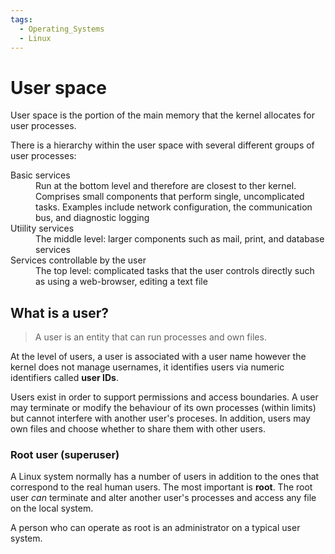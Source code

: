```yaml
---
tags:
  - Operating_Systems
  - Linux
---
```


# User space

User space is the portion of the main memory that the kernel allocates for user processes. 

There is a hierarchy within the user space with several different groups of user processes:

<dl>
<dt>Basic services</dt>
<dd>Run at the bottom level and therefore are closest to ther kernel. Comprises small components that perform single, uncomplicated tasks. Examples include network configuration, the communication bus, and diagnostic logging</dd> 
<dt>Utiility services</dt>
<dd>The middle level: larger components such as mail, print, and database services</dd>
<dt>Services controllable by the user</dt>
<dd>The top level: complicated tasks that the user controls directly such as using a web-browser, editing a text file</dd>
</dl>

## What is a user?
> A user is an entity that can run processes and own files.

At the level of users, a user is associated with a user name however the kernel does not manage usernames, it identifies users via numeric identifiers called **user IDs**. 

Users exist in order to support permissions and access boundaries. A user may terminate or modify the behaviour of its own processes (within limits) but cannot interfere with another user's proceses. In addition, users may own files and choose whether to share them with other users. 

### Root user (superuser)
A Linux system normally has a number of users in addition to the ones that correspond to the real human users. The most important is **root**. The root user _can_ terminate and alter another user's processes and access any file on the local system. 

A person who can operate as root is an administrator on a typical user system. 